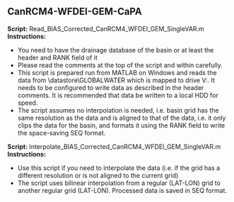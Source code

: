 ## CanRCM4-WFDEI-GEM-CaPA
**Script:** Read_BIAS_Corrected_CanRCM4_WFDEI_GEM_SingleVAR.m  
**Instructions:**
- You need to have the drainage database of the basin or at least the header and RANK field of it
- Please read the comments at the top of the script and within carefully.
- This script is prepared run from MATLAB on Windows and reads the data from \\datastore\GLOBALWATER which is mapped to drive V:\. It needs to be configured to write data as described in the header comments. It is recommended that data be written to a local HDD for speed.
- The script assumes no interpolation is needed, i.e. basin grid has the same resolution as the data and is aligned to that of the data, i.e. it only clips the data for the basin, and formats it using the RANK field to write the space-saving SEQ format.

**Script:** Interpolate_BIAS_Corrected_CanRCM4_WFDEI_GEM_SingleVAR.m  
**Instructions:**
- Use this script if you need to interpolate the data (i.e. if the grid has a different resolution or is not aligned to the current grid)  
- The script uses bilinear interpolation from a regular (LAT-LON) grid to another regular grid (LAT-LON). Processed data is saved in SEQ format.
